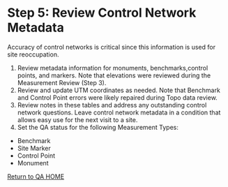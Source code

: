 # Step 5: Review Control Network Metadata



Accuracy of control networks is critical since this information is used for site reoccupation.  

1. Review metadata information for monuments, benchmarks,control points, and markers.  Note that elevations were reviewed during the Measurement Review (Step 3).  
2. Review and update UTM coordinates as needed. Note that Benchmark and Control Point errors were likely repaired during Topo data review. 
3. Review notes in these tables and address any outstanding control network questions.  Leave control network metadata in a condition that allows easy use for the next visit to a site. 
4. Set the QA status for the following Measurement Types:

* Benchmark
* Site Marker
* Control Point
* Monument



[Return to QA HOME](QAMain.md)